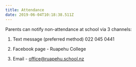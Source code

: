 ```yaml
---
title: Attendance
date: 2019-06-04T10:18:38.511Z
---
```

Parents can notify non-attendance at school via 3 channels:

1. Text message (preferred method) 022 045 0441

2. Facebook page - Ruapehu College

3. Email - office@ruapehu.school.nz
